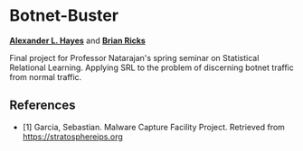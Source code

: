 # Botnet-Buster

**[Alexander L. Hayes](https://github.com/batflyer)** and **[Brian Ricks](https://github.com/absolutefunk)**

Final project for Professor Natarajan's spring seminar on Statistical Relational Learning. Applying SRL to the problem of discerning botnet traffic from normal traffic.

## References

* [1] Garcia, Sebastian. Malware Capture Facility Project. Retrieved from https://stratosphereips.org
